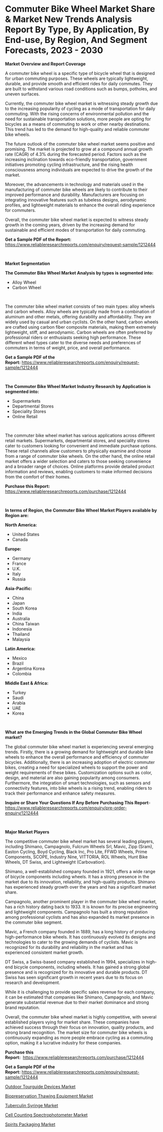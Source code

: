 <p><h1>Commuter Bike Wheel Market Share & Market New Trends Analysis Report By Type, By Application, By End-use, By Region, And Segment Forecasts, 2023 - 2030</h1></p><p><strong>Market Overview and Report Coverage</strong></p>
<p><p>A commuter bike wheel is a specific type of bicycle wheel that is designed for urban commuting purposes. These wheels are typically lightweight, durable, and provide smooth and efficient rides for daily commutes. They are built to withstand various road conditions such as bumps, potholes, and uneven surfaces.</p><p>Currently, the commuter bike wheel market is witnessing steady growth due to the increasing popularity of cycling as a mode of transportation for daily commuting. With the rising concerns of environmental pollution and the need for sustainable transportation solutions, more people are opting for bicycles as a means of commuting to work or other nearby destinations. This trend has led to the demand for high-quality and reliable commuter bike wheels.</p><p>The future outlook of the commuter bike wheel market seems positive and promising. The market is projected to grow at a compound annual growth rate (CAGR) of 4.3% during the forecasted period. Factors such as the increasing inclination towards eco-friendly transportation, government initiatives promoting cycling infrastructure, and the rising health consciousness among individuals are expected to drive the growth of the market.</p><p>Moreover, the advancements in technology and materials used in the manufacturing of commuter bike wheels are likely to contribute to their improved performance and durability. Manufacturers are focusing on integrating innovative features such as tubeless designs, aerodynamic profiles, and lightweight materials to enhance the overall riding experience for commuters.</p><p>Overall, the commuter bike wheel market is expected to witness steady growth in the coming years, driven by the increasing demand for sustainable and efficient modes of transportation for daily commuting.</p></p>
<p><strong>Get a Sample PDF of the Report:</strong> <a href="https://www.reliableresearchreports.com/enquiry/request-sample/1212444">https://www.reliableresearchreports.com/enquiry/request-sample/1212444</a></p>
<p>&nbsp;</p>
<p><strong>Market Segmentation</strong></p>
<p><strong>The Commuter Bike Wheel Market Analysis by types is segmented into:</strong></p>
<p><ul><li>Alloy Wheel</li><li>Carbon Wheel</li></ul></p>
<p>&nbsp;</p>
<p><p>The commuter bike wheel market consists of two main types: alloy wheels and carbon wheels. Alloy wheels are typically made from a combination of aluminum and other metals, offering durability and affordability. They are widely used by casual and urban cyclists. On the other hand, carbon wheels are crafted using carbon fiber composite materials, making them extremely lightweight, stiff, and aerodynamic. Carbon wheels are often preferred by professional riders or enthusiasts seeking high performance. These different wheel types cater to the diverse needs and preferences of commuters in terms of weight, price, and overall performance.</p></p>
<p><strong>Get a Sample PDF of the Report:</strong>&nbsp;<a href="https://www.reliableresearchreports.com/enquiry/request-sample/1212444">https://www.reliableresearchreports.com/enquiry/request-sample/1212444</a></p>
<p>&nbsp;</p>
<p><strong>The Commuter Bike Wheel Market Industry Research by Application is segmented into:</strong></p>
<p><ul><li>Supermarkets</li><li>Departmental Stores</li><li>Speciality Stores</li><li>Online Retail</li></ul></p>
<p>&nbsp;</p>
<p><p>The commuter bike wheel market has various applications across different retail markets. Supermarkets, departmental stores, and speciality stores cater to customers looking for convenient and immediate purchase options. These retail channels allow customers to physically examine and choose from a range of commuter bike wheels. On the other hand, the online retail market offers a wider selection and caters to those seeking convenience and a broader range of choices. Online platforms provide detailed product information and reviews, enabling customers to make informed decisions from the comfort of their homes.</p></p>
<p><strong>Purchase this Report:</strong>&nbsp; <a href="https://www.reliableresearchreports.com/purchase/1212444">https://www.reliableresearchreports.com/purchase/1212444</a></p>
<p>&nbsp;</p>
<p><strong>In terms of Region, the Commuter Bike Wheel Market Players available by Region are:</strong></p>
<p>
    <p> <strong> North America: </strong>
        <ul>
            <li>United States</li>
            <li>Canada</li>
        </ul>
        </p> 
    <p> <strong> Europe: </strong>
        <ul>
            <li>Germany</li>
            <li>France</li>
            <li>U.K.</li>
            <li>Italy</li>
            <li>Russia</li>
        </ul>
        </p> 
    <p> <strong> Asia-Pacific: </strong>
        <ul>
            <li>China</li>
            <li>Japan</li>
            <li>South Korea</li>
            <li>India</li>
            <li>Australia</li>
            <li>China Taiwan</li>
            <li>Indonesia</li>
            <li>Thailand</li>
            <li>Malaysia</li>
        </ul>
        </p> 
    <p> <strong> Latin America: </strong>
        <ul>
            <li>Mexico</li>
            <li>Brazil</li>
            <li>Argentina Korea</li>
            <li>Colombia</li>
        </ul>
        </p> 
    <p> <strong> Middle East & Africa: </strong>
        <ul>
            <li>Turkey</li>
            <li>Saudi</li>
            <li>Arabia</li>
            <li>UAE</li>
            <li>Korea</li>
        </ul>
    </p>
    </p>
<p>&nbsp;</p>
<p><strong>What are the Emerging Trends in the Global Commuter Bike Wheel market?</strong></p>
<p><p>The global commuter bike wheel market is experiencing several emerging trends. Firstly, there is a growing demand for lightweight and durable bike wheels to enhance the overall performance and efficiency of commuter bicycles. Additionally, there is an increasing adoption of electric commuter bikes, creating a need for specialized wheels to support the power and weight requirements of these bikes. Customization options such as color, design, and material are also gaining popularity among consumers. Furthermore, the integration of smart technologies, such as sensors and connectivity features, into bike wheels is a rising trend, enabling riders to track their performance and enhance safety measures.</p></p>
<p><strong>Inquire or Share Your Questions If Any Before Purchasing This Report</strong>- <a href="https://www.reliableresearchreports.com/enquiry/pre-order-enquiry/1212444">https://www.reliableresearchreports.com/enquiry/pre-order-enquiry/1212444</a></p>
<p>&nbsp;</p>
<p><strong>Major Market Players</strong></p>
<p><p>The competitive commuter bike wheel market has several leading players, including Shimano, Campagnolo, Fulcrum Wheels Srl, Mavic, Zipp (Sram), Easton Cycling, Boyd Cycling, Black Inc, Pro Lite, FFWD Wheels, Prime Components, SCOPE, Industry Nine, VITTORIA, ROL Wheels, Hunt Bike Wheels, DT Swiss, and Lightweight (Carbovation). </p><p>Shimano, a well-established company founded in 1921, offers a wide range of bicycle components including wheels. It has a strong presence in the market due to its innovation, reliability, and high-quality products. Shimano has experienced steady growth over the years and has a significant market share.</p><p>Campagnolo, another prominent player in the commuter bike wheel market, has a rich history dating back to 1933. It is known for its precise engineering and lightweight components. Campagnolo has built a strong reputation among professional cyclists and has also expanded its market presence in the commuter bike segment.</p><p>Mavic, a French company founded in 1889, has a long history of producing high-performance bike wheels. It has continuously evolved its designs and technologies to cater to the growing demands of cyclists. Mavic is recognized for its durability and reliability in the market and has experienced consistent market growth.</p><p>DT Swiss, a Swiss-based company established in 1994, specializes in high-end bicycle components, including wheels. It has gained a strong global presence and is recognized for its innovative and durable products. DT Swiss has seen significant growth in recent years due to its focus on research and development.</p><p>While it is challenging to provide specific sales revenue for each company, it can be estimated that companies like Shimano, Campagnolo, and Mavic generate substantial revenue due to their market dominance and strong brand reputation.</p><p>Overall, the commuter bike wheel market is highly competitive, with several established players vying for market share. These companies have achieved success through their focus on innovation, quality products, and strong brand recognition. The market size for commuter bike wheels is continuously expanding as more people embrace cycling as a commuting option, making it a lucrative industry for these companies.</p></p>
<p><strong>Purchase this Report:</strong>&nbsp;&nbsp;<a href="https://www.reliableresearchreports.com/purchase/1212444">https://www.reliableresearchreports.com/purchase/1212444</a></p>
<p></p>
<p><strong>Get a Sample PDF of the Report:</strong>&nbsp;<a href="https://www.reliableresearchreports.com/enquiry/request-sample/1212444">https://www.reliableresearchreports.com/enquiry/request-sample/1212444</a></p>
<p><p><a href="https://github.com/santosh758595/Market-Research-Report-List-1/blob/main/outdoor-tourguide-devices-market.md">Outdoor Tourguide Devices Market</a></p><p><a href="https://www.linkedin.com/pulse/biopreservation-thawing-equipment-market-challenges-opportunities/">Biopreservation Thawing Equipment Market</a></p><p><a href="https://medium.com/@rossiezieme2023/tuberculin-syringe-market-size-cagr-trends-2024-2030-9617f51c50d5">Tuberculin Syringe Market</a></p><p><a href="https://www.linkedin.com/pulse/cell-counting-spectrophotometer-market-size-share-amp-trends/">Cell Counting Spectrophotometer Market</a></p><p><a href="https://medium.com/@giannicrona/spirits-packaging-market-size-growth-forecast-2023-2030-ca71968a76a0">Spirits Packaging Market</a></p></p>